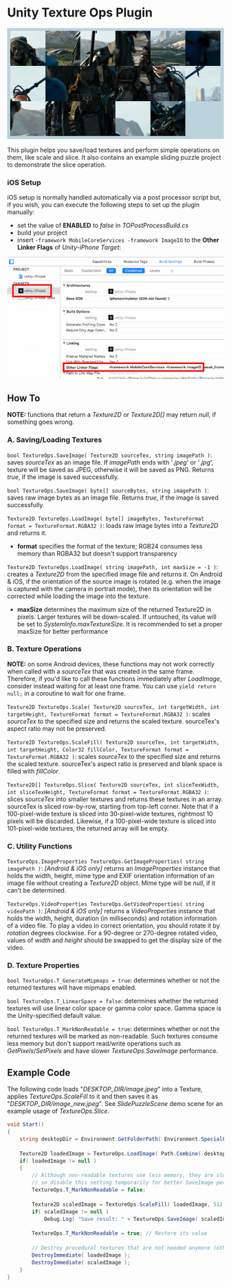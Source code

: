 # Unity Texture Ops Plugin

![SlidingPuzzleExample](screenshots/1.jpg)

This plugin helps you save/load textures and perform simple operations on them, like scale and slice. It also contains an example sliding puzzle project to demonstrate the slice operation.

### iOS Setup

iOS setup is normally handled automatically via a post processor script but, if you wish, you can execute the following steps to set up the plugin manually:

- set the value of **ENABLED** to *false* in *TOPostProcessBuild.cs*
- build your project
- insert `-framework MobileCoreServices -framework ImageIO` to the **Other Linker Flags** of *Unity-iPhone Target*:

![OtherLinkerFlags](screenshots/2.png)

## How To

**NOTE:** functions that return a *Texture2D* or *Texture2D[]* may return *null*, if something goes wrong.

### A. Saving/Loading Textures

`bool TextureOps.SaveImage( Texture2D sourceTex, string imagePath )`: saves *sourceTex* as an image file. If *imagePath* ends with '*.jpeg*' or '*.jpg*', texture will be saved as JPEG, otherwise it will be saved as PNG. Returns *true*, if the image is saved successfully.

`bool TextureOps.SaveImage( byte[] sourceBytes, string imagePath )`: saves raw image bytes as an image file. Returns *true*, if the image is saved successfully.

`Texture2D TextureOps.LoadImage( byte[] imageBytes, TextureFormat format = TextureFormat.RGBA32 )`: loads raw image bytes into a *Texture2D* and returns it.
- **format** specifies the format of the texture; RGB24 consumes less memory than RGBA32 but doesn't support transparency

`Texture2D TextureOps.LoadImage( string imagePath, int maxSize = -1 )`: creates a *Texture2D* from the specified image file and returns it. On Android & iOS, if the orientation of the source image is rotated (e.g. when the image is captured with the camera in portrait mode), then its orientation will be corrected while loading the image into the texture.
- **maxSize** determines the maximum size of the returned Texture2D in pixels. Larger textures will be down-scaled. If untouched, its value will be set to *SystemInfo.maxTextureSize*. It is recommended to set a proper maxSize for better performance

### B. Texture Operations

**NOTE:** on some Android devices, these functions may not work correctly when called with a *sourceTex* that was created in the same frame. Therefore, if you'd like to call these functions immediately after *LoadImage*, consider instead waiting for at least one frame. You can use `yield return null;` in a coroutine to wait for one frame.

`Texture2D TextureOps.Scale( Texture2D sourceTex, int targetWidth, int targetHeight, TextureFormat format = TextureFormat.RGBA32 )`: scales *sourceTex* to the specified size and returns the scaled texture. sourceTex's aspect ratio may not be preserved.

`Texture2D TextureOps.ScaleFill( Texture2D sourceTex, int targetWidth, int targetHeight, Color32 fillColor, TextureFormat format = TextureFormat.RGBA32 )`: scales *sourceTex* to the specified size and returns the scaled texture. sourceTex's aspect ratio is preserved and blank space is filled with *fillColor*.

`Texture2D[] TextureOps.Slice( Texture2D sourceTex, int sliceTexWidth, int sliceTexHeight, TextureFormat format = TextureFormat.RGBA32 )`: slices *sourceTex* into smaller textures and returns these textures in an array. sourceTex is sliced row-by-row, starting from top-left corner. Note that if a 100-pixel-wide texture is sliced into 30-pixel-wide textures, rightmost 10 pixels will be discarded. Likewise, if a 100-pixel-wide texture is sliced into 101-pixel-wide textures, the returned array will be empty.

### C. Utility Functions

`TextureOps.ImageProperties TextureOps.GetImageProperties( string imagePath )`: *[Android & iOS only]* returns an *ImageProperties* instance that holds the width, height, mime type and EXIF orientation information of an image file without creating a *Texture2D* object. Mime type will be *null*, if it can't be determined.

`TextureOps.VideoProperties TextureOps.GetVideoProperties( string videoPath )`: *[Android & iOS only]* returns a *VideoProperties* instance that holds the width, height, duration (in milliseconds) and rotation information of a video file. To play a video in correct orientation, you should rotate it by *rotation* degrees clockwise. For a 90-degree or 270-degree rotated video, values of *width* and *height* should be swapped to get the display size of the video.

### D. Texture Properties

`bool TextureOps.T_GenerateMipmaps = true`: determines whether or not the returned textures will have mipmaps enabled.

`bool TextureOps.T_LinearSpace = false`: determines whether the returned textures will use linear color space or gamma color space. Gamma space is the Unity-specified default value.

`bool TextureOps.T_MarkNonReadable = true`: determines whether or not the returned textures will be marked as non-readable. Such textures consume less memory but don't support read/write operations such as *GetPixels*/*SetPixels* and have slower *TextureOps.SaveImage* performance.

## Example Code

The following code loads "*DESKTOP_DIR/image.jpeg*" into a Texture, applies *TextureOps.ScaleFill* to it and then saves it as "*DESKTOP_DIR/image_new.jpeg*". See *SlidePuzzleScene* demo scene for an example usage of *TextureOps.Slice*.

```csharp
void Start()
{
	string desktopDir = Environment.GetFolderPath( Environment.SpecialFolder.DesktopDirectory );

	Texture2D loadedImage = TextureOps.LoadImage( Path.Combine( desktopDir, "image.jpeg" ) );
	if( loadedImage != null )
	{
		// Although non-readable textures use less memory, they are slower to save than read/write enabled textures,
		// so disable this setting temporarily for better SaveImage performance
		TextureOps.T_MarkNonReadable = false;

		Texture2D scaledImage = TextureOps.ScaleFill( loadedImage, 512, 512, Color.red );
		if( scaledImage != null )
			Debug.Log( "Save result: " + TextureOps.SaveImage( scaledImage, Path.Combine( desktopDir, "image_new.jpeg" ) ) );

		TextureOps.T_MarkNonReadable = true; // Restore its value

		// Destroy procedural textures that are not needed anymore (otherwise, they'll continue consuming memory)
		DestroyImmediate( loadedImage );
		DestroyImmediate( scaledImage );
	}
}
```
